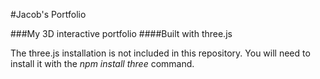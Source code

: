#Jacob's Portfolio

###My 3D interactive portfolio
####Built with three.js

The three.js installation is not included in this repository. You will need to
install it with the *npm install three* command.
